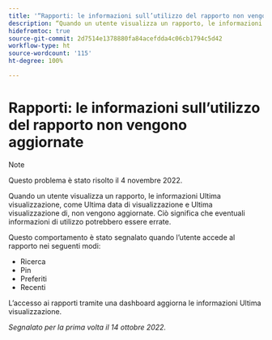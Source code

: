 ```yaml
---
title: '“Rapporti: le informazioni sull’utilizzo del rapporto non vengono aggiornate”'
description: “Quando un utente visualizza un rapporto, le informazioni relative all’Ultima visualizzazione, come Ultima data di visualizzazione e Ultima visualizzazione di, non vengono aggiornate. Ciò significa che qualsiasi informazione sull’utilizzo potrebbe essere errata.”
hidefromtoc: true
source-git-commit: 2d7514e1378880fa84acefdda4c06cb1794c5d42
workflow-type: ht
source-wordcount: '115'
ht-degree: 100%

---
```



# Rapporti: le informazioni sull’utilizzo del rapporto non vengono aggiornate

>[!NOTE]
>
>Questo problema è stato risolto il 4 novembre 2022.

Quando un utente visualizza un rapporto, le informazioni Ultima visualizzazione, come Ultima data di visualizzazione e Ultima visualizzazione di, non vengono aggiornate. Ciò significa che eventuali informazioni di utilizzo potrebbero essere errate.

Questo comportamento è stato segnalato quando l’utente accede al rapporto nei seguenti modi:

* Ricerca
* Pin
* Preferiti
* Recenti

L’accesso ai rapporti tramite una dashboard aggiorna le informazioni Ultima visualizzazione.

_Segnalato per la prima volta il 14 ottobre 2022._

